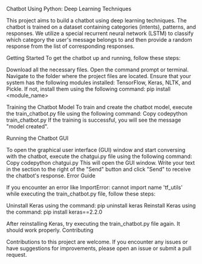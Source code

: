 Chatbot Using Python: Deep Learning Techniques

This project aims to build a chatbot using deep learning techniques. The chatbot is trained on a dataset containing categories (intents), patterns, and responses. We utilize a special recurrent neural network (LSTM) to classify which category the user's message belongs to and then provide a random response from the list of corresponding responses.

Getting Started
To get the chatbot up and running, follow these steps:

Download all the necessary files.
Open the command prompt or terminal.
Navigate to the folder where the project files are located.
Ensure that your system has the following modules installed: TensorFlow, Keras, NLTK, and Pickle. If not, install them using the following command: pip install <module_name>

Training the Chatbot Model
To train and create the chatbot model, execute the train_chatbot.py file using the following command:
Copy codepython train_chatbot.py
If the training is successful, you will see the message "model created".

Running the Chatbot GUI

To open the graphical user interface (GUI) window and start conversing with the chatbot, execute the chatgui.py file using the following command:
Copy codepython chatgui.py
This will open the GUI window. Write your text in the section to the right of the "Send" button and click "Send" to receive the chatbot's response.
Error Guide

If you encounter an error like ImportError: cannot import name 'tf_utils' while executing the train_chatbot.py file, follow these steps:

Uninstall Keras using the command: pip uninstall keras
Reinstall Keras using the command: pip install keras==2.2.0

After reinstalling Keras, try executing the train_chatbot.py file again. It should work properly.
Contributing

Contributions to this project are welcome. If you encounter any issues or have suggestions for improvements, please open an issue or submit a pull request.